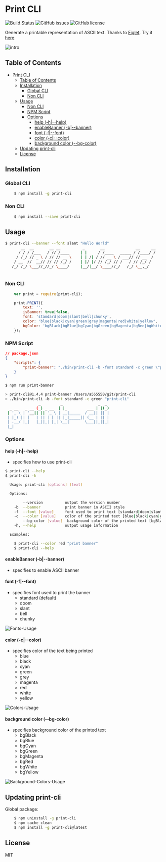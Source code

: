<a id="markdown-print-cli" name="print-cli"></a>
# Print CLI

 [![Build Status](https://travis-ci.org/sridharmallela/print-cli.svg?branch=master)](https://travis-ci.org/sridharmallela/print-cli) 
 [![GitHub issues](https://img.shields.io/github/issues/sridharmallela/print-cli.svg?style=plastic)](https://github.com/sridharmallela/print-cli/issues) 
 [![GitHub license](https://img.shields.io/badge/license-MIT-blue.svg?style=plastic)](https://raw.githubusercontent.com/sridharmallela/print-cli/master/LICENSE)

Generate a printable representation of ASCII text. Thanks to [Figlet](https://www.npmjs.com/package/figlet). Try it [here](http://patorjk.com/software/taag/#p=display&f=Graffiti&t=Type%20Something%20)

![intro](assets/intro.gif)


<a id="markdown-table-of-contents" name="table-of-contents"></a>
## Table of Contents
<!-- TOC -->

- [Print CLI](#print-cli)
    - [Table of Contents](#table-of-contents)
    - [Installation](#installation)
        - [Global CLI](#global-cli)
        - [Non CLI](#non-cli)
    - [Usage](#usage)
        - [Non CLI](#non-cli-1)
        - [NPM Script](#npm-script)
        - [Options](#options)
            - [help (-h|--help)](#help--h--help)
            - [enableBanner (-b|--banner)](#enablebanner--b--banner)
            - [font (-f|--font)](#font--f--font)
            - [color (-c|--color)](#color--c--color)
            - [background color (--bg-color)](#background-color---bg-color)
    - [Updating print-cli](#updating-print-cli)
    - [License](#license)

<!-- /TOC -->


<a id="markdown-installation" name="installation"></a>
## Installation

<a id="markdown-global-cli" name="global-cli"></a>
### Global CLI

```bash
    $ npm install -g print-cli
```


<a id="markdown-non-cli" name="non-cli"></a>
### Non CLI

```bash
    $ npm install --save print-cli
```


<a id="markdown-usage" name="usage"></a>
## Usage

```bash 
$ print-cli --banner --font slant "Hello World"
       __  __       __ __          _       __              __     __
      / / / /___   / // /____     | |     / /____   _____ / /____/ /
     / /_/ // _ \ / // // __ \    | | /| / // __ \ / ___// // __  / 
    / __  //  __// // // /_/ /    | |/ |/ // /_/ // /   / // /_/ /  
   /_/ /_/ \___//_//_/ \____/     |__/|__/ \____//_/   /_/ \__,_/       
                   
```


<a id="markdown-non-cli-1" name="non-cli-1"></a>
### Non CLI

```js
    var print = require(print-cli);

    print.PRINT({
        text: '',
        isBanner: true|false,
        font: 'standard|doom|slant|bell|chunky',
        color: 'blue|black|cyan|green|grey|magenta|red|white|yellow',
        bgColor: 'bgBlack|bgBlue|bgCyan|bgGreen|bgMagenta|bgRed|bgWhite|bgYellow'
    });
```


<a id="markdown-npm-script" name="npm-script"></a>
### NPM Script

```json
// package.json
{
    "scripts": {
        "print-banner": "./bin/print-cli -b -font standard -c green \"print-cli\""
    }
}
```

```bash 
$ npm run print-banner

> print-cli@1.4.4 print-banner /Users/a565550/git/print-cli
> ./bin/print-cli -b -font standard -c green "print-cli"
               _         _                _  _ 
  _ __   _ __ (_) _ __  | |_         ___ | |(_)
 | '_ \ | '__|| || '_ \ | __|_____  / __|| || |
 | |_) || |   | || | | || |_|_____|| (__ | || |
 | .__/ |_|   |_||_| |_| \__|       \___||_||_|
 |_|                                           

```


<a id="markdown-options" name="options"></a>
### Options


<a id="markdown-help--h--help" name="help--h--help"></a>
#### help (-h|--help) 

* specifies how to use print-cli

```bash 
$ print-cli --help
$ print-cli -h

  Usage: print-cli [options] [text]

  Options:

        --version          output the version number
    -b  --banner           print banner in ASCII style
    -f  --font [value]     font used to print text [standard|doom|slant|bell|chunky]
    -c  --color [value]    color of the printed text [blue|black|cyan|green|grey|magenta|red|white|yellow]
        --bg-color [value]  background color of the printed text [bgBlack|bgBlue|bgCyan|bgGreen|bgMagenta|bgRed|bgWhite|bgYellow]
    -h, --help             output usage information

  Examples:

    $ print-cli --color red "print banner"
    $ print-cli --help         
```


<a id="markdown-enablebanner--b--banner" name="enablebanner--b--banner"></a>
#### enableBanner (-b|--banner) 

* specifies to enable ASCII banner


<a id="markdown-font--f--font" name="font--f--font"></a>
#### font (-f|--font) 

* specifies font used to print the banner
    - standard (default)
    - doom 
    - slant 
    - bell 
    - chunky

![Fonts-Usage](assets/fonts.gif)


<a id="markdown-color--c--color" name="color--c--color"></a>
#### color (-c|--color) 

* specifies color of the text being printed
    - blue
    - black 
    - cyan
    - green
    - grey
    - magenta
    - red
    - white
    - yellow

![Colors-Usage](assets/colors.gif)


<a id="markdown-background-color---bg-color" name="background-color---bg-color"></a>
#### background color (--bg-color) 

* specifies background color of the printed text
    - bgBlack
    - bgBlue
    - bgCyan
    - bgGreen
    - bgMagenta
    - bgRed
    - bgWhite
    - bgYellow

![Background-Colors-Usage](assets/bg-colors.gif)


<a id="markdown-updating-print-cli" name="updating-print-cli"></a>
## Updating print-cli

Global package:
```bash
    $ npm uninstall -g print-cli
    $ npm cache clean
    $ npm install -g print-cli@latest
```


<a id="markdown-license" name="license"></a>
## License

MIT
